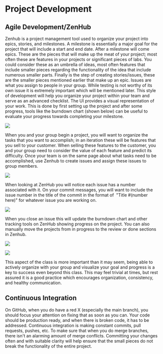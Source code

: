 # Project Development

## Agile Development/ZenHub

Zenhub is a project management tool used to organize your project into epics, stories, and milestones. A milestone is essentially a major goal for the project that will include a start and end date. After a milestone will come epics. These are the pieces that will make up the meat of your project; most often these are features in your projects or significant pieces of labs. You could consider these as an umbrella of ideas, most often features that include smaller pieces regarding the functionality of the idea that include numerous smaller parts. Finally is the step of creating stories/issues, these are the smaller pieces mentioned earlier that make up an epic. Issues are what you assign to people in your group. While testing is not worthy of its own issue it is extremely important which will be mentioned later. This style of development will help you organize your project within your team and serve as an advanced checklist. The UI provides a visual representation of your work. This is done by first setting up the project and after some progress, tools like the burndown chart (shown below) can be useful to evaluate your progress towards completing your milestone. 

![](https://lh4.googleusercontent.com/15ys6f8_cm3Q3tRV-_N-_p5mXZk9TYBfcJT5VtC0QuH-ChQX2wdzqFOfnNPAr6-dq5QmeejmkF2diW0F04C3An2Et0C3p1XzSqD2ZFvbzBGQyKLGdWoDgetn2oizFfTiWFcOPNcA)

When you and your group begin a project, you will want to organize the tasks that you want to accomplish; in an iteration these will be features that you sell to your customer. When selling these features to the customer, you and your group need to consider the value of each feature and predict its difficulty. Once your team is on the same page about what tasks need to be accomplished, use Zenhub to create issues and assign these issues to group members. 

![](https://lh5.googleusercontent.com/DkFc7V_blGNUFTu7KFwm5H_fjJyHx5ghhzP4YtwBbZNUNA41iQ5wYaOf-XOu9rDVtLpc0FVpZZ2KzSTmbogQY8Vp-CA10I3li_Dm1iDm24q-NnKhKpOMOh1_s2wLVFuYp8kQGA31)

When looking at ZenHub you will notice each issue has a number associated with it. On your commit messages, you will want to include the issue number in the title of the commit in the format of  "Title #(number here)" for whatever issue you are working on. 

![](https://lh6.googleusercontent.com/StvYAW4juYETDjyDWs8ToDltHATx8226r1A1JJ4XYacKyodgTIdPhrS7WJxyikVYJYiYlmcgXEfeR9ljwcGeC9RKq_dSHxhiXfM_IU99CdvjlF3MTSK_gL2nJG2IFQjlB7rkkJQj)

When you close an issue this will update the burndown chart and other tracking tools on ZenHub showing progress on the project. You can also manually move the projects from in progress to the review or done sections in Zenhub.

![](https://lh3.googleusercontent.com/CFUs7alamdV02w-YOiu5DP3lKg53pc5TY9h2hTXv-vT_YrSEq9FAO8e7bkZL__6pge6iGj3_ep9d6kItXwK9eTisUtFDIM2QmpVN7Q2edUCHlqSeuYe7PYctC7nyao6k0bSnzeXQ)

![](https://lh4.googleusercontent.com/1zqQjrnlnL0m-Mj7HCe6S25HofSw1cPRB0c_iiNSkyt5M0XpaJAZQBaxMHDCOfGcqsd7SLtW-MWSX_j8WFoVwQQt_IsUzOfA4KGLqE2gtfgga34tgHzXzSCHNzzsvw0fCrGZ5Jg9)

This aspect of the class is more important than it may seem, being able to actively organize with your group and visualize your goal and progress is a key to success even beyond this class. This may feel trivial at times, but rest assured it is a good practice which encourages organization, consistency, and healthy communication.

## Continuous Integration

On GitHub, when you do have a red X (especially the main branch), you should focus your attention on fixing that as soon as you can. Your code should be production ready, and when there is broken code, it has to be addressed. Continuous integration is making constant commits, pull requests, pushes, etc. To make sure that when you do merge branches, there isn't an alarming amount of merge conflicts. Committing your changes often and with suitable clarity will help ensure that the small pieces do not break the functionality of the entire project.